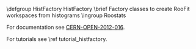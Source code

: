 \defgroup HistFactory HistFactory
\brief Factory classes to create RooFit workspaces from histograms
\ingroup Roostats

For documentation see [CERN-OPEN-2012-016](https://cds.cern.ch/record/1456844/).

For tutorials see \ref tutorial_histfactory.
